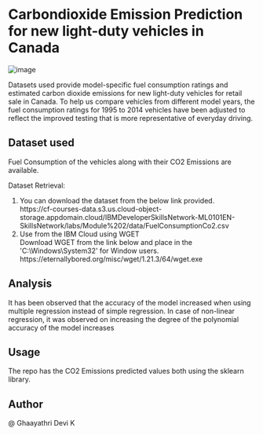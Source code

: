 # Carbondioxide Emission Prediction for new light-duty vehicles in Canada
![image](https://user-images.githubusercontent.com/99457944/186589290-346d5c75-c719-48ee-b898-164a7eac0334.png)


Datasets used provide model-specific fuel consumption ratings and estimated carbon dioxide emissions for new light-duty vehicles for retail sale in Canada.
To help us compare vehicles from different model years, the fuel consumption ratings for 1995 to 2014 vehicles have been adjusted to reflect the improved testing that is more representative of everyday driving.

## Dataset used
Fuel Consumption of the vehicles along with their CO2 Emissions are available.

Dataset Retrieval:

<ol>
<li>You can download the dataset from the below link provided.</li>
https://cf-courses-data.s3.us.cloud-object-storage.appdomain.cloud/IBMDeveloperSkillsNetwork-ML0101EN-SkillsNetwork/labs/Module%202/data/FuelConsumptionCo2.csv

<li>Use from the IBM Cloud using WGET</li>
Download WGET from the link below and place in the 'C:\Windows\System32' for Window users.
https://eternallybored.org/misc/wget/1.21.3/64/wget.exe
</ol>

## Analysis
It has been observed that the accuracy of the model increased when using multiple regression instead of simple regression.
In case of non-linear regression, it was observed on increasing the degree of the polynomial accuracy of the model increases

## Usage
The repo has the CO2 Emissions predicted values both using the sklearn library.

## Author
@ Ghaayathri Devi K

